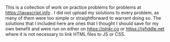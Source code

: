 This is a collection of work on practice problems for problems at https://javascript.info .
I did not upload my solutions to every problem, as many of them were too simple or straightforward to warrant doing so.
The solutions that I included here are ones that I thought I should save for my own benefit and were run on either on https://plnkr.co or https://jsfiddle.net where it is not necessary to link HTML files to JS or CSS.
